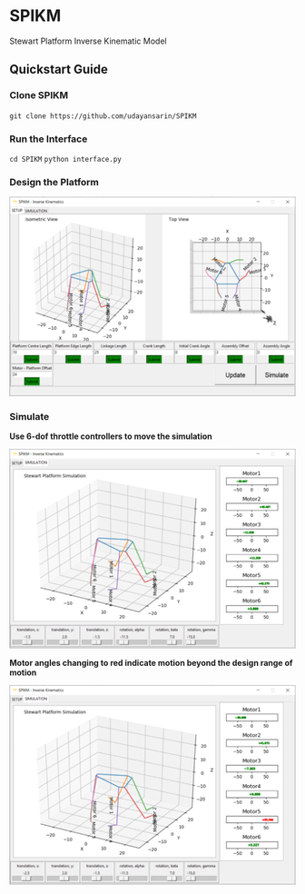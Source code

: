 # SPIKM
Stewart Platform Inverse Kinematic Model

## Quickstart Guide

### Clone SPIKM

`git clone https://github.com/udayansarin/SPIKM`

### Run the Interface
`cd SPIKM`
`python interface.py`

### Design the Platform

![Platform Design](tmp/setup.png)

### Simulate

**Use 6-dof throttle controllers to move the simulation**

![Simulation Output](tmp/simulate.png)

**Motor angles changing to red indicate motion beyond the design range of motion**

![Incompatible Output](tmp/incompatible.png)

